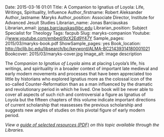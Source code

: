 Date: 2015-03-16 01:01
Title: A Companion to Ignatius of Loyola: Life, Writings, Spirituality, Influence 
Author_firstname: Robert Aleksander
Author_lastname: Maryks
Author_position: Associate Director, Institute for Advanced Jesuit Studies
Librarian_name: Jonas Barciauskas
Librarian_email: jonas.barciauskas@bc.edu
Librarian_position: Subject Specialist for Theology
Tags: facpub
Slug: maryks-companion
Youtube: //www.youtube.com/embed/9zX2Ed9Y47Y
Sample_pages: 2015/03/maryks-book.pdf
ShowSample_pages: yes
Book_location: http://bclib.bc.edu/libsearch/bc/keyword/ALMA-BC21439314180001021
Bookcover: 2015/03/maryks-cover.jpg
Image_alt: image description

 The <em>Companion to Ignatius of Loyola</em> aims at placing Loyola’s life, his writings, and spirituality in a broader context of important late medieval and early modern movements and processes that have been appreciated too little by historians who explored Ignatius more as the colossal icon of the so-called Counter-Reformation than as a man influenced by the dramatic and revolutionary period in which he lived. One book will be never able to cover all aspects of such rich and controversial a figure as Ignatius of Loyola but the fifteen chapters of this volume indicate important directions of current scholarship that reassesses the previous scholarship and suggests new angles of studies on this pivotal figure of early modern period.

<em>View a <a href="http://library.bc.edu/theme/img/facpub/2015/03/maryks-guide.pdf">guide of selected resources (PDF)</a> on this topic available through the Libraries. </em>
